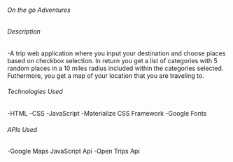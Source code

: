 ###### On the go Adventures

###### Description
  -A trip web application where you input your destination and choose places based on checkbox selection. In return you get a list of categories with 5 random places in a 10 miles radius included within the categories selected. Futhermore, you get a map of your location that you are traveling to.
  
###### Technologies Used
  -HTML
  -CSS
  -JavaScript
  -Materialize CSS Framework
  -Google Fonts
  
###### APIs Used
  -Google Maps JavaScript Api
  -Open Trips Api

###### 
